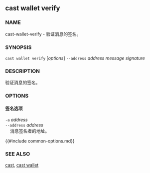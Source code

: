 ## cast wallet verify

### NAME

cast-wallet-verify - 验证消息的签名。

### SYNOPSIS

``cast wallet verify`` [*options*] `--address` *address* *message* *signature*

### DESCRIPTION

验证消息的签名。

### OPTIONS

#### 签名选项

`-a` *address*  
`--address` *address*  
&nbsp;&nbsp;&nbsp;&nbsp;消息签名者的地址。

{{#include common-options.md}}

### SEE ALSO

[cast](./cast.md), [cast wallet](./cast-wallet.md)